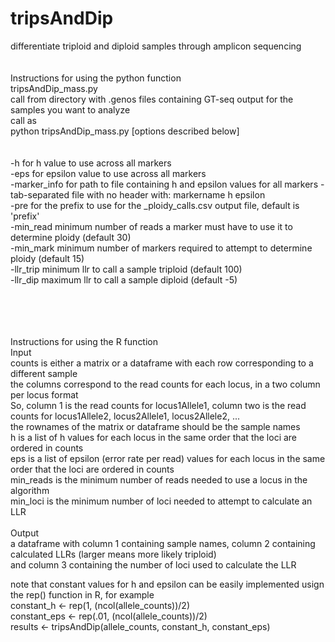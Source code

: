 # tripsAndDip <br/>
differentiate triploid and diploid samples through amplicon sequencing <br/>
<br/><br/>
Instructions for using the python function   <br/>
tripsAndDip_mass.py <br/>
call from directory with .genos files containing GT-seq output for the samples you want to analyze <br/>
call as <br/>
python tripsAndDip_mass.py [options described below] <br/>
<br/><br/>
-h for h value to use across all markers <br/>
-eps for epsilon value to use across all markers <br/>
-marker_info for path to file containing h and epsilon values for all markers - tab-separated file with no header with: markername	h	epsilon <br/>
-pre for the prefix to use for the _ploidy_calls.csv output file, default is 'prefix' <br/>
-min_read minimum number of reads a marker must have to use it to determine ploidy (default 30) <br/>
-min_mark minimum number of markers required to attempt to determine ploidy	(default 15) <br/>
-llr_trip minimum llr to call a sample triploid (default 100) <br/>
-llr_dip maximum llr to call a sample diploid	(default -5) <br/>

 <br/> <br/> <br/> <br/>
 Instructions for using the R function   <br/>
 Input <br/>
 counts is either a matrix or a dataframe with each row corresponding to a different sample <br/>
 the columns correspond to the read counts for each locus, in a two column per locus format <br/>
 So, column 1 is the read counts for locus1Allele1, column two is the read counts for locus1Allele2, locus2Allele1, locus2Allele2, ... <br/>
 the rownames of the matrix or dataframe should be the sample names <br/>
 h is a list of h values for each locus in the same order that the loci are ordered in counts <br/>
 eps is a list of epsilon (error rate per read) values for each locus in the same order that the loci are ordered in counts <br/>
 min_reads is the minimum number of reads needed to use a locus in the algorithm <br/>
 min_loci is the minimum number of loci needed to attempt to calculate an LLR <br/> <br/>
 Output <br/>
 a dataframe with column 1 containing sample names, column 2 containing calculated LLRs (larger means more likely triploid) <br/>
    and column 3 containing the number of loci used to calculate the LLR <br/>

 note that constant values for h and epsilon can be easily implemented usign the rep() function in R, for example <br/>
 constant_h <- rep(1, (ncol(allele_counts))/2) <br/>
 constant_eps <- rep(.01, (ncol(allele_counts))/2) <br/>
 results <- tripsAndDip(allele_counts, constant_h, constant_eps) <br/>
